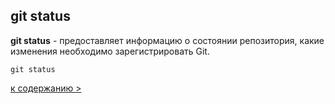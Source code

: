 ## git status

**git status** - предоставляет информацию о состоянии репозитория, какие изменения необходимо зарегистрировать Git.

`git status`

[к содержанию >](readme.md)